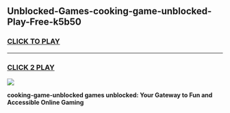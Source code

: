 
## Unblocked-Games-cooking-game-unblocked-Play-Free-k5b50
<h3>
<a href="https://premium76.site?title=cooking-game-unblocked&ref=18A">CLICK TO PLAY</a></h3>
<hr>

<h3>
<a href="https://premium76.site?title=cooking-game-unblocked&ref=18A">CLICK 2 PLAY</a>
  
</h3>

<a href="https://premium76.site?title=cooking-game-unblocked&ref=18A"><img src="https://clearcache.store/games.png"></a>


**cooking-game-unblocked games unblocked: Your Gateway to Fun and Accessible Online Gaming**
